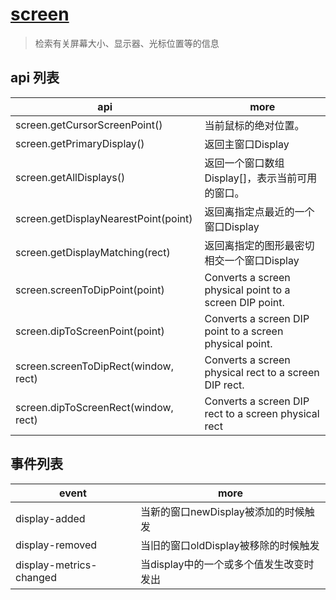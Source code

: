 # [screen](https://electronjs.org/docs/api/screen)

> 检索有关屏幕大小、显示器、光标位置等的信息

## api 列表

| api                                  | more                                                    |
| ------------------------------------ | ------------------------------------------------------- |
| screen.getCursorScreenPoint()        | 当前鼠标的绝对位置。                                    |
| screen.getPrimaryDisplay()           | 返回主窗口Display                                       |
| screen.getAllDisplays()              | 返回一个窗口数组Display[]，表示当前可用的窗口。         |
| screen.getDisplayNearestPoint(point) | 返回离指定点最近的一个窗口Display                       |
| screen.getDisplayMatching(rect)      | 返回离指定的图形最密切相交一个窗口Display               |
| screen.screenToDipPoint(point)       | Converts a screen physical point to a screen DIP point. |
| screen.dipToScreenPoint(point)       | Converts a screen DIP point to a screen physical point. |
| screen.screenToDipRect(window, rect) | Converts a screen physical rect to a screen DIP rect.   |
| screen.dipToScreenRect(window, rect) | Converts a screen DIP rect to a screen physical rect    |

## 事件列表

| event                   | more                                    |
| ----------------------- | --------------------------------------- |
| display-added           | 当新的窗口newDisplay被添加的时候触发    |
| display-removed         | 当旧的窗口oldDisplay被移除的时候触发    |
| display-metrics-changed | 当display中的一个或多个值发生改变时发出 |